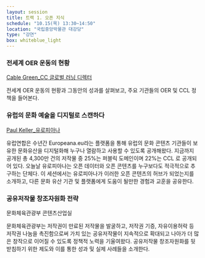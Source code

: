 ```yaml
---
layout: session
title: 트랙 1. 오픈 지식
schedule: "10.15(목) 13:30~14:50"
location: "국립중앙박물관 대강당"
type: "강연"
box: whiteblue_light
---
```


### 전세계 OER 운동의 현황

[Cable Green_CC 글로벌 러닝 디렉터](/speakers.html#speaker2)

전세계 OER 운동의 현황과 그동안의 성과를 살펴보고, 주요 기관들의 OER 및 CCL 정책을 들어본다.



### 유럽의 문화 예술을 디지털로 스캔하다

[Paul Keller_유로피아나](/speakers.html#speaker3)

유럽연합은 수년간 Europeana.eu라는 플랫폼을 통해 유럽의 문화 콘텐츠 기관들이 보유한 문화유산을 디지털화해 누구나 열람하고 사용할 수 있도록 공개해왔다. 지금까지 공개된 총 4,300만 건의 저작물 중 25%는 퍼블릭 도메인이며 22%는 CCL 로 공개되어 있다. 오늘날 유로피아나는 오픈 데이터와 오픈 콘텐츠를 누구보다도 적극적으로 추구하는 단체다. 이 세션에서는 유로피아나가 이러한 오픈 콘텐츠의 허브가 되었는지를 소개하고, 다른 문화 유산 기관 및 플랫폼에게 도움이 될만한 경험과 교훈을 공유한다.



### 공유저작물 창조자원화 전략

문화체육관광부 콘텐츠산업실 

문화체육관광부는 저작권이 만료된 저작물을 발굴하고, 저작권 기증, 자유이용허락 등 저작권 나눔을 촉진함으로써 가치 있는 공유저작물이 지속적으로 확대되고 나아가 더 많은 창작으로 이어질 수 있도록 정책적 노력을 기울여왔다. 공유저작물 창조자원화를 뒷받침하기 위한 제도와 이를 통한 성과 및 실제 사례들을 소개한다. 
